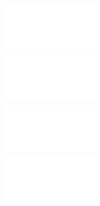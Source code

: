 ![@](steps/_.3eb68380.md)

![@](steps/_.fa3ad648.md)

![@](steps/_.e0924701.md)

![@](steps/prompt.fcc3de6e.md)